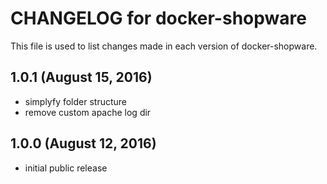# CHANGELOG for docker-shopware

This file is used to list changes made in each version of docker-shopware.

## 1.0.1 (August 15, 2016)

* simplyfy folder structure
* remove custom apache log dir

## 1.0.0 (August 12, 2016)

* initial public release